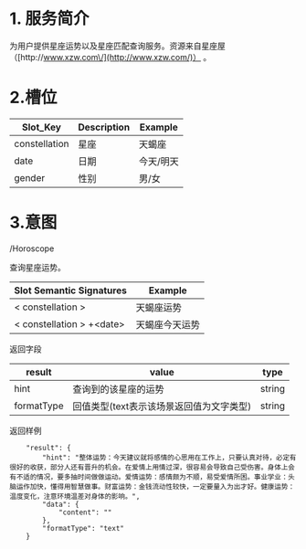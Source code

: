 # 1. 服务简介

为用户提供星座运势以及星座匹配查询服务。资源来自星座屋 （[http:\/\/www.xzw.com\/](http://www.xzw.com/)） 。

# 2.槽位

| **Slot\_Key** | **Description** | **Example** |
| --- | --- | --- |
| constellation | 星座 | 天蝎座 |
| date | 日期 | 今天\/明天 |
| gender | 性别 | 男\/女 |

# 3.意图

\/Horoscope

查询星座运势。

| **Slot Semantic Signatures** | **Example** |
| --- | --- |
| &lt; constellation &gt; | 天蝎座运势 |
| &lt; constellation &gt; +&lt;date&gt; | 天蝎座今天运势 |

返回字段

| **result** | **value** | **type** |
| --- | --- | --- |
| hint | 查询到的该星座的运势 | string |
| formatType | 回值类型\(text表示该场景返回值为文字类型\) | string |

返回样例

```
    "result": {
        "hint": "整体运势：今天建议就将感情的心思用在工作上，只要认真对待，必定有很好的收获，部分人还有晋升的机会。在爱情上用情过深，很容易会导致自己受伤害。身体上会有不适的情况，要多抽时间做做运动。爱情运势：感情颇为不顺，易受爱情所困。事业学业：头脑运作加快，懂得用智慧做事。财富运势：金钱流动性较快，一定要量入为出才好。健康运势：温度变化，注意环境温差对身体的影响。",
        "data": {
            "content": ""
        },
        "formatType": "text"
    }
```

